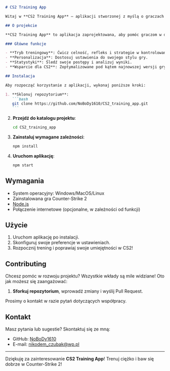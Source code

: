 ````markdown
# CS2 Training App

Witaj w **CS2 Training App** – aplikacji stworzonej z myślą o graczach Counter-Strike 2, którzy chcą poprawić swoje umiejętności i trenować jak profesjonaliści. Ten projekt ma na celu dostarczenie prostych, ale skutecznych narzędzi do treningu w CS2.

## O projekcie

**CS2 Training App** to aplikacja zaprojektowana, aby pomóc graczom w doskonaleniu ich umiejętności w grze Counter-Strike 2. Niezależnie od tego, czy jesteś początkującym, czy doświadczonym graczem, ta aplikacja oferuje funkcje wspierające Twój rozwój w grze.

### Główne funkcje

- **Tryb treningowy**: Ćwicz celność, refleks i strategie w kontrolowanym środowisku.
- **Personalizacja**: Dostosuj ustawienia do swojego stylu gry.
- **Statystyki**: Śledź swoje postępy i analizuj wyniki.
- **Wsparcie dla CS2**: Zoptymalizowane pod kątem najnowszej wersji gry.

## Instalacja

Aby rozpocząć korzystanie z aplikacji, wykonaj poniższe kroki:

1. **Sklonuj repozytorium**:
   ```bash
   git clone https://github.com/NoBoDy1610/CS2_training_app.git
   ```
````

2. **Przejdź do katalogu projektu**:
   ```bash
   cd CS2_training_app
   ```
3. **Zainstaluj wymagane zależności**:
   ```bash
   npm install
   ```
4. **Uruchom aplikację**:
   ```bash
   npm start
   ```

## Wymagania

- System operacyjny: Windows/MacOS/Linux
- Zainstalowana gra Counter-Strike 2
- [Node.js](https://nodejs.org/)
- Połączenie internetowe (opcjonalne, w zależności od funkcji)

## Użycie

1. Uruchom aplikację po instalacji.
2. Skonfiguruj swoje preferencje w ustawieniach.
3. Rozpocznij trening i poprawiaj swoje umiejętności w CS2!

## Contributing

Chcesz pomóc w rozwoju projektu? Wszystkie wkłady są mile widziane! Oto jak możesz się zaangażować:

1. **Sforkuj repozytorium**, wprowadź zmiany i wyślij Pull Request.

Prosimy o kontakt w razie pytań dotyczących współpracy.

## Kontakt

Masz pytania lub sugestie? Skontaktuj się ze mną:

- GitHub: [NoBoDy1610](https://github.com/NoBoDy1610)
- E-mail: nikodem_czubak@wp.pl

---

Dziękuję za zainteresowanie **CS2 Training App**! Trenuj ciężko i baw się dobrze w Counter-Strike 2!

```

```
